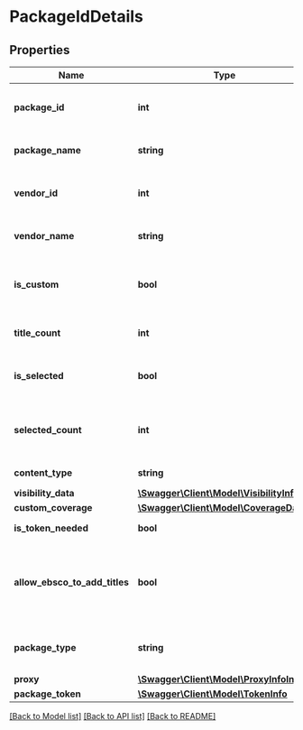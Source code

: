 # PackageIdDetails

## Properties
Name | Type | Description | Notes
------------ | ------------- | ------------- | -------------
**package_id** | **int** | EBSCO KB&#x27;s unique identifier for the package.  In EPKB, this is &#x27;PkgID&#x27;. | 
**package_name** | **string** | Name of the Package. In EPKB, this is &#x27;PkgName&#x27;. | 
**vendor_id** | **int** | EBSCO KB&#x27;s unique identifier for the provider.  In EPKB, this is &#x27;VendorID&#x27;. | [optional] 
**vendor_name** | **string** | Provider name.  In EPKB, this is the &#x27;VendorName&#x27;. | [optional] 
**is_custom** | **bool** | IsCustom is true if a customer is the vendor.  The customer vendor is used for custom packages. | [optional] 
**title_count** | **int** | Numeric value indicating the title count of the package. | [optional] 
**is_selected** | **bool** | Indicates if the packages is selected in a customer&#x27;s account. | [optional] 
**selected_count** | **int** | Numeric value indicating the number of titles in packages selected in the customer account. | [optional] 
**content_type** | **string** | Indicates the content type of the package. | [optional] 
**visibility_data** | [**\Swagger\Client\Model\VisibilityInfo**](VisibilityInfo.md) |  | [optional] 
**custom_coverage** | [**\Swagger\Client\Model\CoverageDates**](CoverageDates.md) |  | [optional] 
**is_token_needed** | **bool** | Field to indicate if a token is needed | [optional] 
**allow_ebsco_to_add_titles** | **bool** | Indicates if EBSCO is allowed to add titles.  If the package type is custom, then allowEbscoToAddTitles will always be set to false. | [optional] 
**package_type** | **string** | Package Type. Valid values are Selectable, Complete, Variable and Custom. | [optional] 
**proxy** | [**\Swagger\Client\Model\ProxyInfoIn**](ProxyInfoIn.md) |  | [optional] 
**package_token** | [**\Swagger\Client\Model\TokenInfo**](TokenInfo.md) |  | [optional] 

[[Back to Model list]](../README.md#documentation-for-models) [[Back to API list]](../README.md#documentation-for-api-endpoints) [[Back to README]](../README.md)

